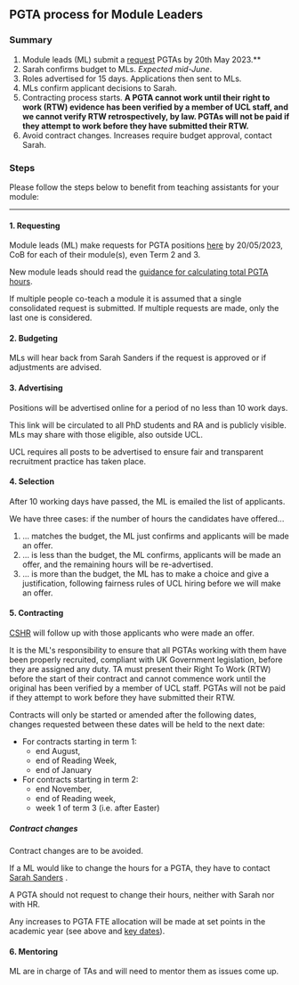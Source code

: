 ## PGTA process for Module Leaders

### Summary

1. Module leads (ML) submit a [request](https://forms.gle/2X7t65QdJykbVgzP8) PGTAs by 20th May 2023.**
2. Sarah confirms budget to MLs. _Expected mid-June_.
3. Roles advertised for 15 days. Applications then sent to MLs.
4. MLs confirm applicant decisions to Sarah.
5. Contracting process starts. **A PGTA cannot work until their right to work (RTW) evidence has been verified by a
   member of UCL staff, and we cannot verify RTW retrospectively, by law. PGTAs will not be paid if they attempt to work
   before they have submitted their RTW.**
6. Avoid contract changes. Increases require budget approval, contact Sarah.

### Steps

Please follow the steps below to benefit from teaching assistants for your module:

-------

#### 1. Requesting

Module leads (ML) make requests for PGTA positions [here](https://forms.gle/2X7t65QdJykbVgzP8) by 20/05/2023, CoB for
each of their module(s), even Term 2 and 3.

New module leads should read the [guidance for calculating total PGTA hours](hours.html).

If multiple people co-teach a module it is assumed that a single consolidated request is submitted. If multiple requests
are made, only the last one is considered.

#### 2. Budgeting

MLs will hear back from Sarah Sanders if the request is approved or if adjustments are advised.

#### 3. Advertising

Positions will be advertised online for a period of no less than 10 work days.

This link will be circulated to all PhD students and RA and is publicly visible. MLs may share with those eligible, also
outside UCL.

UCL requires all posts to be advertised to ensure fair and transparent recruitment practice has taken place.

#### 4. Selection

After 10 working days have passed, the ML is emailed the list of applicants.

We have three cases: if the number of hours the candidates have offered...

1. ... matches the budget, the ML just confirms and applicants will be made an offer.
2. ... is less than the budget, the ML confirms, applicants will be made an offer, and the remaining hours will be
   re-advertised.
3. ... is more than the budget, the ML has to make a choice and give a justification, following fairness rules of UCL
   hiring before we will make an offer.

#### 5. Contracting

[CSHR](mailto:computerscience.hr@ucl.ac.uk) will follow up with those applicants who were made an offer.

It is the ML's responsibility to ensure that all PGTAs working with them have been properly recruited, compliant with UK
Government legislation, before they are assigned any duty. TA must present their Right To Work (RTW) before the start of
their contract and cannot commence work until the original has been verified by a member of UCL staff. PGTAs will not be
paid if they attempt to work before they have submitted their RTW.

Contracts will only be started or amended after the following dates, changes requested between these dates will be held
to the next date:

- For contracts starting in term 1:
    - end August,
    - end of Reading Week,
    - end of January
- For contracts starting in term 2:
    - end November,
    - end of Reading week,
    - week 1 of term 3 (i.e. after Easter)

##### Contract changes

Contract changes are to be avoided.

If a ML would like to change the hours for a PGTA, they have to contact [Sarah Sanders](mailto:csc.postgradta@ucl.ac.uk)
.

A PGTA should not request to change their hours, neither with Sarah nor with HR.

Any increases to PGTA FTE allocation will be made at set points in the academic year (see above
and [key dates](/index)).

#### 6. Mentoring

ML are in charge of TAs and will need to mentor them as issues come up.
